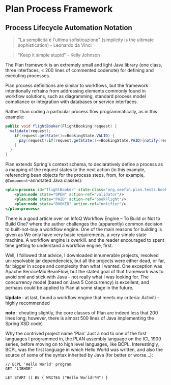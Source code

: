 # Plan Process Framework
## Process Lifecycle Automation Notation
> "La semplicità è l'ultima sofisticazione" (simplicity is the ultimate sophistication) - Leonardo da Vinci

> "Keep it simple stupid" - Kelly Johnson

The Plan framework is an extremely small and light Java library (one class, three interfaces, < 200 lines of commented codenote) for defining and executing processes.

Plan process definitions are similar to workflows, but the framework intentionally refrains from addressing elements commonly found in workflow solutions, such as diagramming, standard process model compliance or integration with databases or service interfaces.

Rather than coding a particular process flow programmatically, as in this example: 
```java
public void flightBooker(FlightBooking request) {
  validate(request);
    if(request.getState()==BookingState.VALID) {
      pay(request);if(request.getState()==BookingState.PAID){notify(request);
    }
  }
}
```

Plan extends Spring's context schema, to declaratively define a process as a mapping of the request 
states to the next action (in this example, referencing bean objects for the process steps, from, 
for example, `@Component`-annotated Java classes):

```xml
<plan:process id="flightBooker" state-class="org.seefin.plan.tests.booking.BookingState">
    <plan:node state="OPEN" action-ref="validator"/>
    <plan:node state="PAID" action-ref="bookFlight"/>
    <plan:node state="BOOKED" action-ref="notifier"/>
</plan:process>
```
There is a good article over on InfoQ Workflow Engine – To Build or Not to Build One? where the author challenges the (apparently) common decision to built-not-buy a workflow engine. One of the main reasons for building is given as We only have very basic requirements, a very simple state machine. A workflow engine is overkill. and the reader encouraged to spent time getting to understand a workflow engine, first.

Well, I followed that advice, I downloaded innumerable projects, resolved un-resolvable jar dependencies, but all the projects were either dead, or far, far bigger in scope and complexity than what I wanted. One exception was Apache ServiceMix BeanFlow, but the stated goal of that framework was to avoid xml and stick with Java - not really what I was looking for. The concurrency model (based on Java 5 Concurrency) is excellent, and perhaps could be applied to Plan at some stage in the future.

**Update** : at last, found a workflow engine that meets my criteria: Activiti - highly recommended

**note** : cheating slightly, the core classes of Plan are indeed less that 200 lines long; however, there is almost 500 lines of Java implementing the Spring XSD code)

Why the contrived project name 'Plan'
Just a nod to one of the first languages I programmed in, the PLAN assembly language on the ICL 1900 series, before moving on to 
high level languages, like BCPL. Interestingly, BCPL was the first language in which Hello World was written, and also the source 
of some of the syntax inherited by Java (for better or worse...): 
```bcpl
// BCPL 'Hello World' program
GET "LIBHDR"

LET START () BE { WRITES ("Hello World!*N") }
```